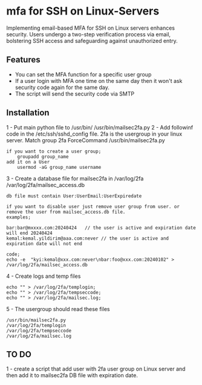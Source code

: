 # mfa for SSH on Linux-Servers
Implementing email-based MFA for SSH on Linux servers enhances security. Users undergo a two-step verification process via email, bolstering SSH access and safeguarding against unauthorized entry.

## Features 

*   You can set the MFA function for a specific user group
*   If a user login with MFA one time on the same day then it won't ask security code again for the same day. 
*   The script will send the security code via SMTP

## Installation

1 - Put main python file to /usr/bin/
    /usr/bin/mailsec2fa.py
2 - Add followinf code in the /etc/ssh/sshd_config file. 2fa is the usergroup in your linux server. 
    Match group 2fa
        ForceCommand /usr/bin/mailsec2fa.py
    
    if you want to create a user group;
        groupadd group_name
    add it on a User
        usermod -aG group_name username
3 - Create a database file for mailsec2fa in /var/log/2fa
    /var/log/2fa/mailsec_access.db

    db file must contain User:UserEmail:UserExpiredate 

    if you want to disable user just remove user group from user. or remove the user from mailsec_access.db file. 
    examples;
    
    bar:bar@mxxxx.com:20240424   // the user is active and expiration date will end 20240424
    kemal:kemal.yildirim@aaa.com:never // the user is active and expiration date will not end

    code;
    echo -e  "kyi:kemal@xxx.com:never\nbar:foo@xxx.com:20240102" > /var/log/2fa/mailsec_access.db

4 - Create logs and temp files

    echo "" > /var/log/2fa/templogin;
    echo "" > /var/log/2fa/tempseccode;
    echo "" > /var/log/2fa/mailsec.log;

5 - The usergroup should read these files

    /usr/bin/mailsec2fa.py
    /var/log/2fa/templogin
    /var/log/2fa/tempseccode
    /var/log/2fa/mailsec.log


## TO DO

1 - create a script that add user with 2fa user group on Linux server and then add it to mailsec2fa DB file with expiration date.


